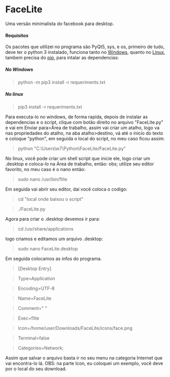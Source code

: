 # FaceLite
Uma versão minimalista do facebook para desktop.


#### Requisitos

Os pacotes que utilizei no programa são PyQt5, sys, e os, primeiro de tudo, deve ter o python 3 instalado, funciona tanto no [Windows](https://python.org.br/instalacao-windows/), quanto no [Linux](https://python.org.br/instalacao-linux/), tambem precisa do [pip](http://excript.com/blog/gerenciador-pacotes-python-pip.html), para intalar as dependencias:

##### No Windows
> python -m pip3 install -r requeriments.txt

##### No linux
> pip3 install -r requeriments.txt

Para executa-lo no windows, de forma rapida, depois de instalar as dependencias e o script, clique com botão direito no arquivo "FaceLite.py" e vai em Enviar para>Área de trabalho, assim vai criar um atalho, logo va nas propriedades do atalho, na aba atalho>destino, vá até o inicio do texto e coloque "python", em seguida o local do script, no meu caso ficou assim:
> python "C:\Users\w7\Python\FaceLite/FaceLite.py"

No linux, você pode criar um shell script que inicie ele, logo criar um .desktop e coloca-lo na Área de trabalho, então: obs; utilize seu editor favorito, no meu caso é o nano então:
> sudo nano /usr/bin/flite

Em seguida vai abrir seu editor, dai você coloca o codigo:
> cd "local onde baixou o script"

> ./FaceLite.py
  
Agora para criar o .desktop devemos ir para:
> cd  /usr/share/applications

logo criamos e editamos um arquivo .desktop:
> sudo nano FaceLite.desktop

Em seguida colocamos as infos do programa.

>[Desktop Entry]

>Type=Application

>Encoding=UTF-8

>Name=FaceLite

>Comment=" "

>Exec=flite

>Icon=/home/user/Downloads/FaceLite/icons/face.png

>Terminal=false

>Categories=Network;

Assim que salvar o arquivo basta ir no seu menu na categoria Internet que vai encontra-lo lá. OBS: na parte Icon, eu coloquei um exemplo, você deve por o local do seu download.
